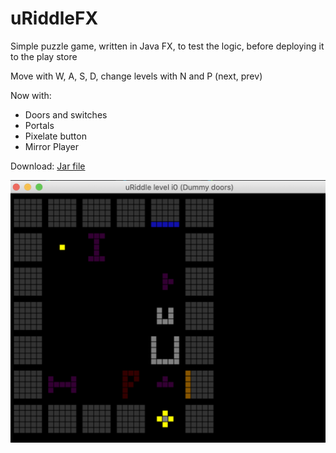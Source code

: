 # uRiddleFX

Simple puzzle game, written in Java FX, to test the logic, before deploying it to the play store

Move with W, A, S, D, change levels with N and P (next, prev)

Now with:

- Doors and switches
- Portals
- Pixelate button
- Mirror Player

Download: <a href="https://github.com/karsten314159/uRiddleFX/raw/master/out/artifacts/uRiddleFX/uRiddleFX.jar">Jar file</a>

![](preview.png "Preview")
